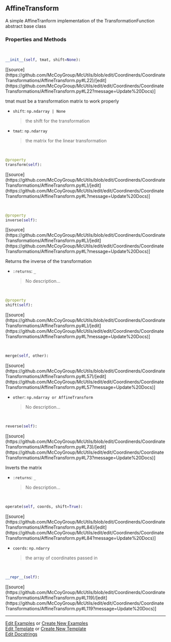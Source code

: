 ## <a id="McUtils.Coordinerds.CoordinateTransformations.AffineTransform.AffineTransform">AffineTransform</a>
A simple AffineTranform implementation of the TransformationFunction abstract base class

### Properties and Methods
<a id="McUtils.Coordinerds.CoordinateTransformations.AffineTransform.AffineTransform.__init__" class="docs-object-method">&nbsp;</a> 
```python
__init__(self, tmat, shift=None): 
```
<div class="docs-source-link" markdown="1">
[[source](https://github.com/McCoyGroup/McUtils/blob/edit/Coordinerds/CoordinateTransformations/AffineTransform.py#L22)/[edit](https://github.com/McCoyGroup/McUtils/edit/edit/Coordinerds/CoordinateTransformations/AffineTransform.py#L22?message=Update%20Docs)]
</div>

tmat must be a transformation matrix to work properly
- `shift`: `np.ndarray | None`
    >the shift for the transformation
- `tmat`: `np.ndarray`
    >the matrix for the linear transformation

<a id="McUtils.Coordinerds.CoordinateTransformations.AffineTransform.AffineTransform.transform" class="docs-object-method">&nbsp;</a> 
```python
@property
transform(self): 
```
<div class="docs-source-link" markdown="1">
[[source](https://github.com/McCoyGroup/McUtils/blob/edit/Coordinerds/CoordinateTransformations/AffineTransform.py#L)/[edit](https://github.com/McCoyGroup/McUtils/edit/edit/Coordinerds/CoordinateTransformations/AffineTransform.py#L?message=Update%20Docs)]
</div>

<a id="McUtils.Coordinerds.CoordinateTransformations.AffineTransform.AffineTransform.inverse" class="docs-object-method">&nbsp;</a> 
```python
@property
inverse(self): 
```
<div class="docs-source-link" markdown="1">
[[source](https://github.com/McCoyGroup/McUtils/blob/edit/Coordinerds/CoordinateTransformations/AffineTransform.py#L)/[edit](https://github.com/McCoyGroup/McUtils/edit/edit/Coordinerds/CoordinateTransformations/AffineTransform.py#L?message=Update%20Docs)]
</div>

Returns the inverse of the transformation
- `:returns`: `_`
    >No description...

<a id="McUtils.Coordinerds.CoordinateTransformations.AffineTransform.AffineTransform.shift" class="docs-object-method">&nbsp;</a> 
```python
@property
shift(self): 
```
<div class="docs-source-link" markdown="1">
[[source](https://github.com/McCoyGroup/McUtils/blob/edit/Coordinerds/CoordinateTransformations/AffineTransform.py#L)/[edit](https://github.com/McCoyGroup/McUtils/edit/edit/Coordinerds/CoordinateTransformations/AffineTransform.py#L?message=Update%20Docs)]
</div>

<a id="McUtils.Coordinerds.CoordinateTransformations.AffineTransform.AffineTransform.merge" class="docs-object-method">&nbsp;</a> 
```python
merge(self, other): 
```
<div class="docs-source-link" markdown="1">
[[source](https://github.com/McCoyGroup/McUtils/blob/edit/Coordinerds/CoordinateTransformations/AffineTransform.py#L57)/[edit](https://github.com/McCoyGroup/McUtils/edit/edit/Coordinerds/CoordinateTransformations/AffineTransform.py#L57?message=Update%20Docs)]
</div>


- `other`: `np.ndarray or AffineTransform`
    >No description...

<a id="McUtils.Coordinerds.CoordinateTransformations.AffineTransform.AffineTransform.reverse" class="docs-object-method">&nbsp;</a> 
```python
reverse(self): 
```
<div class="docs-source-link" markdown="1">
[[source](https://github.com/McCoyGroup/McUtils/blob/edit/Coordinerds/CoordinateTransformations/AffineTransform.py#L73)/[edit](https://github.com/McCoyGroup/McUtils/edit/edit/Coordinerds/CoordinateTransformations/AffineTransform.py#L73?message=Update%20Docs)]
</div>

Inverts the matrix
- `:returns`: `_`
    >No description...

<a id="McUtils.Coordinerds.CoordinateTransformations.AffineTransform.AffineTransform.operate" class="docs-object-method">&nbsp;</a> 
```python
operate(self, coords, shift=True): 
```
<div class="docs-source-link" markdown="1">
[[source](https://github.com/McCoyGroup/McUtils/blob/edit/Coordinerds/CoordinateTransformations/AffineTransform.py#L84)/[edit](https://github.com/McCoyGroup/McUtils/edit/edit/Coordinerds/CoordinateTransformations/AffineTransform.py#L84?message=Update%20Docs)]
</div>


- `coords`: `np.ndarry`
    >the array of coordinates passed in

<a id="McUtils.Coordinerds.CoordinateTransformations.AffineTransform.AffineTransform.__repr__" class="docs-object-method">&nbsp;</a> 
```python
__repr__(self): 
```
<div class="docs-source-link" markdown="1">
[[source](https://github.com/McCoyGroup/McUtils/blob/edit/Coordinerds/CoordinateTransformations/AffineTransform.py#L119)/[edit](https://github.com/McCoyGroup/McUtils/edit/edit/Coordinerds/CoordinateTransformations/AffineTransform.py#L119?message=Update%20Docs)]
</div>





___

[Edit Examples](https://github.com/McCoyGroup/McUtils/edit/edit/ci/examples/McUtils/Coordinerds/CoordinateTransformations/AffineTransform/AffineTransform.md) or 
[Create New Examples](https://github.com/McCoyGroup/McUtils/new/edit/?filename=ci/examples/McUtils/Coordinerds/CoordinateTransformations/AffineTransform/AffineTransform.md) <br/>
[Edit Template](https://github.com/McCoyGroup/McUtils/edit/edit/ci/docs/McUtils/Coordinerds/CoordinateTransformations/AffineTransform/AffineTransform.md) or 
[Create New Template](https://github.com/McCoyGroup/McUtils/new/edit/?filename=ci/docs/templates/McUtils/Coordinerds/CoordinateTransformations/AffineTransform/AffineTransform.md) <br/>
[Edit Docstrings](https://github.com/McCoyGroup/McUtils/edit/edit/McUtils/Coordinerds/CoordinateTransformations/AffineTransform.py?message=Update%20Docs)